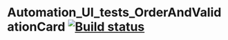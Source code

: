 # Automation_UI_tests_OrderAndValidationCard [![Build status](https://ci.appveyor.com/api/projects/status/vf2yq6nh1112230a?svg=true)](https://ci.appveyor.com/project/holyblaz/automation-ui-tests-orderandvalidationcard)
